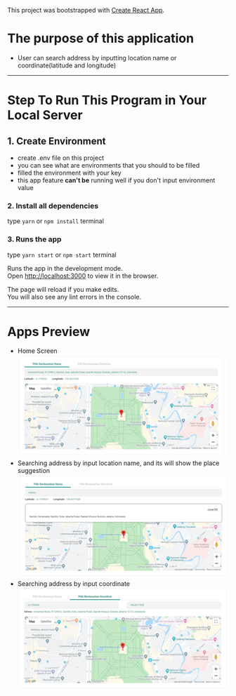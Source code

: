 This project was bootstrapped with [Create React App](https://github.com/facebook/create-react-app).

# The purpose of this application
- User can search address by inputting location name or coordinate(latitude and longitude)

---------

# Step To Run This Program in Your Local Server
## 1. Create Environment
- create .env file on this project
- you can see what are environments that you should to be filled
- filled the environment with your key
- this app feature **can't be** running well if you don't input environment value

### 2. Install all dependencies
type `yarn` or `npm install` terminal

### 3. Runs the app
type `yarn start` or `npm start` terminal

Runs the app in the development mode.<br />
Open [http://localhost:3000](http://localhost:3000) to view it in the browser.

The page will reload if you make edits.<br />
You will also see any lint errors in the console.

-----------
# Apps Preview
- Home Screen
![alt text](src/readme/home.jpg "Home Secreen")
- Searching address by input location name, and its will show the place suggestion
![alt text](src/readme/addressing.jpg "Search by location name")
- Searching address by input coordinate
![alt text](src/readme/coorinating.jpg "Seach by coordinate")